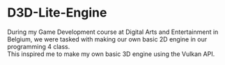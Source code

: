 # D3D-Lite-Engine  
During my Game Development course at Digital Arts and Entertainment in Belgium, we were tasked with making our own basic 2D engine in our programming 4 class.  
This inspired me to make my own basic 3D engine using the Vulkan API.
